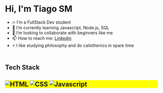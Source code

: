 <h1 align="left">Hi, I'm Tiago SM</h1>

- 🔥 I’m a FullStack Dev student
- 🌱 I’m currently learning Javascript, Node.js, SQL
- 👯 I’m looking to collaborate with beginners like me 
- 📫 How to reach me: <a href="linkedin.com/in/tiago-s-m-dev">Linkedin</a>
- ⚡ I like studying philosophy and do calisthenics in spare time
<br><br>
<h2 align="left">Tech Stack<h2>
<p align="left" style="background:yellow">
  <img align="center" src="https://img.shields.io/badge/HTML-black?logo=html5&labelColor=black" alt="HTML"/>
  <img align="center" src="https://img.shields.io/badge/CSS-black?logo=css3&logoColor=blue&labelColor=black" alt="CSS"/>
  <img align="center" src="https://img.shields.io/badge/Javascript-black?logo=javascript&labelColor=black" alt="Javascript"/>
</p>
